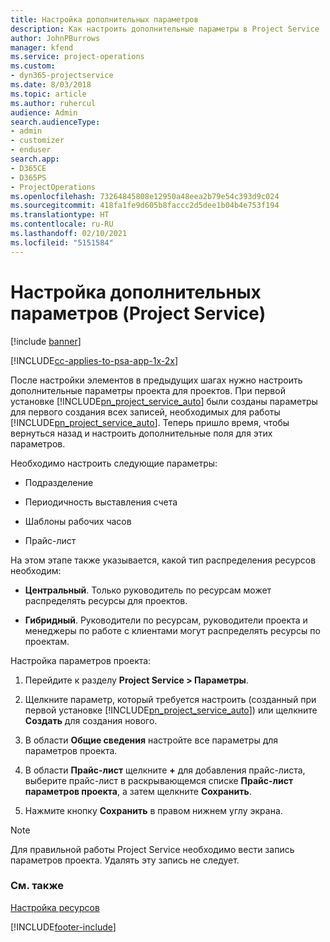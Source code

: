 ```yaml
---
title: Настройка дополнительных параметров
description: Как настроить дополнительные параметры в Project Service
author: JohnPBurrows
manager: kfend
ms.service: project-operations
ms.custom:
- dyn365-projectservice
ms.date: 8/03/2018
ms.topic: article
ms.author: ruhercul
audience: Admin
search.audienceType:
- admin
- customizer
- enduser
search.app:
- D365CE
- D365PS
- ProjectOperations
ms.openlocfilehash: 73264845808e12950a48eea2b79e54c393d9c024
ms.sourcegitcommit: 418fa1fe9d605b8faccc2d5dee1b04b4e753f194
ms.translationtype: HT
ms.contentlocale: ru-RU
ms.lasthandoff: 02/10/2021
ms.locfileid: "5151584"
---
```

# <a name="configure-additional-parameter-settings-project-service"></a>Настройка дополнительных параметров (Project Service)

[!include [banner](../includes/psa-now-project-operations.md)]

[!INCLUDE[cc-applies-to-psa-app-1x-2x](../includes/cc-applies-to-psa-app-1x-2x.md)]

После настройки элементов в предыдущих шагах нужно настроить дополнительные параметры проекта для проектов. При первой установке [!INCLUDE[pn_project_service_auto](../includes/pn-project-service-auto.md)] были созданы параметры для первого создания всех записей, необходимых для работы [!INCLUDE[pn_project_service_auto](../includes/pn-project-service-auto.md)]. Теперь пришло время, чтобы вернуться назад и настроить дополнительные поля для этих параметров.  
  
 Необходимо настроить следующие параметры:  
  
-   Подразделение  
  
-   Периодичность выставления счета  
  
-   Шаблоны рабочих часов  
  
-   Прайс-лист  
 
На этом этапе также указывается, какой тип распределения ресурсов необходим:  
  
- **Центральный**. Только руководитель по ресурсам может распределять ресурсы для проектов.  
  
- **Гибридный**. Руководители по ресурсам, руководители проекта и менеджеры по работе с клиентами могут распределять ресурсы по проектам.  
  
 
Настройка параметров проекта:  
  
1. Перейдите к разделу **Project Service > Параметры**.  
  
2. Щелкните параметр, который требуется настроить (созданный при первой установке [!INCLUDE[pn_project_service_auto](../includes/pn-project-service-auto.md)]) или щелкните **Создать** для создания нового.  
  
3. В области **Общие сведения** настройте все параметры для параметров проекта.  
  
4. В области **Прайс-лист** щелкните **+** для добавления прайс-листа, выберите прайс-лист в раскрывающемся списке **Прайс-лист параметров проекта**, а затем щелкните **Сохранить**.  
  
5. Нажмите кнопку **Сохранить** в правом нижнем углу экрана.  

> [!NOTE]
> Для правильной работы Project Service необходимо вести запись параметров проекта. Удалять эту запись не следует.

### <a name="see-also"></a>См. также  
 [Настройка ресурсов](../psa/set-up-resources.md)


[!INCLUDE[footer-include](../includes/footer-banner.md)]